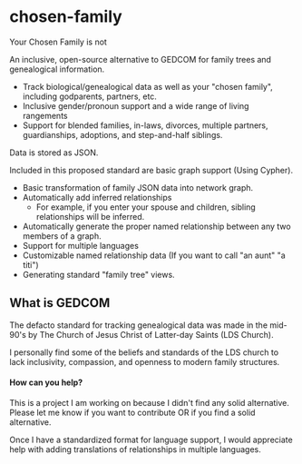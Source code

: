 # chosen-family

Your Chosen Family is not 


An inclusive, open-source alternative to GEDCOM for family trees and genealogical information.

- Track biological/genealogical data as well as your "chosen family", including godparents, partners, etc.
- Inclusive gender/pronoun support and a wide range of living rangements
- Support for blended families, in-laws, divorces, multiple partners, guardianships, adoptions, and step-and-half siblings.

Data is stored as JSON. 

Included in this proposed standard are basic graph support (Using Cypher).

- Basic transformation of family JSON data into network graph. 
- Automatically add inferred relationships
    - For example, if you enter your spouse and children, sibling relationships will be inferred.
- Automatically generate the proper named relationship between any two members of a graph.
- Support for multiple languages
- Customizable named relationship data (If you want to call "an aunt" "a titi")
- Generating standard "family tree" views.



## What is GEDCOM

The defacto standard for tracking genealogical data was made in the mid-90's by The Church of Jesus Christ of Latter-day Saints (LDS Church).

I personally find some of the beliefs and standards of the LDS church to lack inclusivity, compassion, and openness to modern family structures.


#### How can you help?
This is a project I am working on because I didn't find any solid alternative.
Please let me know if you want to contribute OR if you find a solid alternative. 

Once I have a standardized format for language support,
I would appreciate help with adding translations of relationships in multiple languages.
